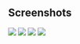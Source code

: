 ## Screenshots
![](https://media.giphy.com/media/7zSPXSmT2t5ReGEdIZ/giphy.gif)
![](https://media.giphy.com/media/fVbW9iAPjAOKRC3MQI/giphy.gif)
![](https://media.giphy.com/media/C89sjAEEgPaLKg7Gqg/giphy.gif)
![](https://media.giphy.com/media/d5Fc7zdAyZKTsVS23x/giphy.gif)